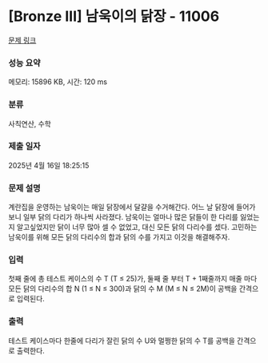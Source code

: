 # [Bronze III] 남욱이의 닭장 - 11006 

[문제 링크](https://www.acmicpc.net/problem/11006) 

### 성능 요약

메모리: 15896 KB, 시간: 120 ms

### 분류

사칙연산, 수학

### 제출 일자

2025년 4월 16일 18:25:15

### 문제 설명

<p>계란집을 운영하는 남욱이는 매일 닭장에서 달걀을 수거해간다. 어느 날 닭장에 들어가보니 일부 닭의 다리가 하나씩 사라졌다. 남욱이는 얼마나 많은 닭들이 한 다리를 잃었는지 알고싶었지만 닭이 너무 많아 셀 수 없었고, 대신 모든 닭의 다리수를 셌다. 고민하는 남욱이를 위해 모든 닭의 다리수의 합과 닭의 수를 가지고 이것을 해결해주자.</p>

### 입력 

 <p>첫째 줄에 총 테스트 케이스의 수 T (T ≤ 25)가, 둘째 줄 부터 T + 1째줄까지 매줄 마다 모든 닭의 다리수의 합 N (1 ≤ N ≤ 300)과 닭의 수 M (M ≤ N ≤ 2M)이 공백을 간격으로 입력된다.</p>

### 출력 

 <p>테스트 케이스마다 한줄에 다리가 잘린 닭의 수 U와 멀쩡한 닭의 수 T를 공백을 간격으로 출력한다.</p>

